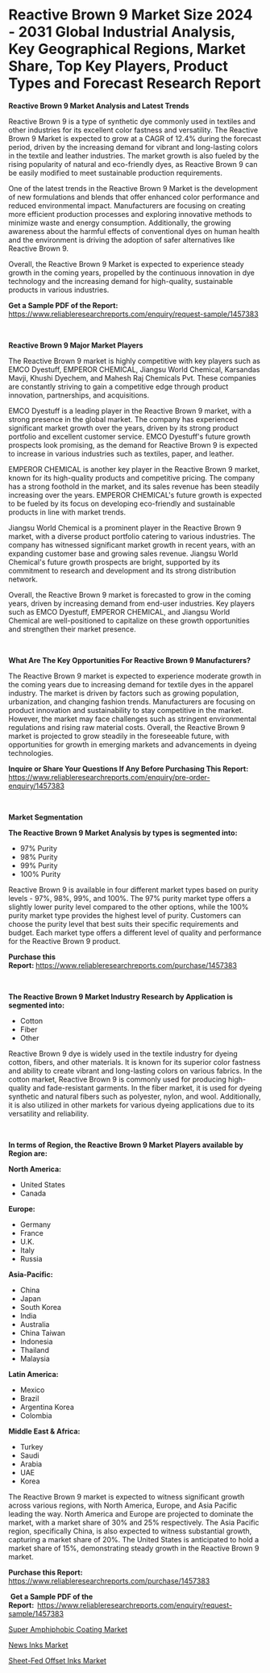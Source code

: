 <p><h1>Reactive Brown 9 Market Size 2024 - 2031 Global Industrial Analysis, Key Geographical Regions, Market Share, Top Key Players, Product Types and Forecast Research Report</h1></p><p><strong>Reactive Brown 9 Market Analysis and Latest Trends</strong></p>
<p><p>Reactive Brown 9 is a type of synthetic dye commonly used in textiles and other industries for its excellent color fastness and versatility. The Reactive Brown 9 Market is expected to grow at a CAGR of 12.4% during the forecast period, driven by the increasing demand for vibrant and long-lasting colors in the textile and leather industries. The market growth is also fueled by the rising popularity of natural and eco-friendly dyes, as Reactive Brown 9 can be easily modified to meet sustainable production requirements.</p><p>One of the latest trends in the Reactive Brown 9 Market is the development of new formulations and blends that offer enhanced color performance and reduced environmental impact. Manufacturers are focusing on creating more efficient production processes and exploring innovative methods to minimize waste and energy consumption. Additionally, the growing awareness about the harmful effects of conventional dyes on human health and the environment is driving the adoption of safer alternatives like Reactive Brown 9.</p><p>Overall, the Reactive Brown 9 Market is expected to experience steady growth in the coming years, propelled by the continuous innovation in dye technology and the increasing demand for high-quality, sustainable products in various industries.</p></p>
<p><strong>Get a Sample PDF of the Report:&nbsp;</strong> <a href="https://www.reliableresearchreports.com/enquiry/request-sample/1457383">https://www.reliableresearchreports.com/enquiry/request-sample/1457383</a></p>
<p>&nbsp;</p>
<p><strong>Reactive Brown 9 Major Market Players</strong></p>
<p><p>The Reactive Brown 9 market is highly competitive with key players such as EMCO Dyestuff, EMPEROR CHEMICAL, Jiangsu World Chemical, Karsandas Mavji, Khushi Dyechem, and Mahesh Raj Chemicals Pvt. These companies are constantly striving to gain a competitive edge through product innovation, partnerships, and acquisitions.</p><p>EMCO Dyestuff is a leading player in the Reactive Brown 9 market, with a strong presence in the global market. The company has experienced significant market growth over the years, driven by its strong product portfolio and excellent customer service. EMCO Dyestuff's future growth prospects look promising, as the demand for Reactive Brown 9 is expected to increase in various industries such as textiles, paper, and leather.</p><p>EMPEROR CHEMICAL is another key player in the Reactive Brown 9 market, known for its high-quality products and competitive pricing. The company has a strong foothold in the market, and its sales revenue has been steadily increasing over the years. EMPEROR CHEMICAL's future growth is expected to be fueled by its focus on developing eco-friendly and sustainable products in line with market trends.</p><p>Jiangsu World Chemical is a prominent player in the Reactive Brown 9 market, with a diverse product portfolio catering to various industries. The company has witnessed significant market growth in recent years, with an expanding customer base and growing sales revenue. Jiangsu World Chemical's future growth prospects are bright, supported by its commitment to research and development and its strong distribution network.</p><p>Overall, the Reactive Brown 9 market is forecasted to grow in the coming years, driven by increasing demand from end-user industries. Key players such as EMCO Dyestuff, EMPEROR CHEMICAL, and Jiangsu World Chemical are well-positioned to capitalize on these growth opportunities and strengthen their market presence.</p></p>
<p>&nbsp;</p>
<p><strong>What Are The Key Opportunities For Reactive Brown 9 Manufacturers?</strong></p>
<p><p>The Reactive Brown 9 market is expected to experience moderate growth in the coming years due to increasing demand for textile dyes in the apparel industry. The market is driven by factors such as growing population, urbanization, and changing fashion trends. Manufacturers are focusing on product innovation and sustainability to stay competitive in the market. However, the market may face challenges such as stringent environmental regulations and rising raw material costs. Overall, the Reactive Brown 9 market is projected to grow steadily in the foreseeable future, with opportunities for growth in emerging markets and advancements in dyeing technologies.</p></p>
<p><strong>Inquire or Share Your Questions If Any Before Purchasing This Report:</strong> <a href="https://www.reliableresearchreports.com/enquiry/pre-order-enquiry/1457383">https://www.reliableresearchreports.com/enquiry/pre-order-enquiry/1457383</a></p>
<p>&nbsp;</p>
<p><strong>Market Segmentation</strong></p>
<p><strong>The Reactive Brown 9 Market Analysis by types is segmented into:</strong></p>
<p><ul><li>97% Purity</li><li>98% Purity</li><li>99% Purity</li><li>100% Purity</li></ul></p>
<p><p>Reactive Brown 9 is available in four different market types based on purity levels - 97%, 98%, 99%, and 100%. The 97% purity market type offers a slightly lower purity level compared to the other options, while the 100% purity market type provides the highest level of purity. Customers can choose the purity level that best suits their specific requirements and budget. Each market type offers a different level of quality and performance for the Reactive Brown 9 product.</p></p>
<p><strong>Purchase this Report:&nbsp;</strong><a href="https://www.reliableresearchreports.com/purchase/1457383">https://www.reliableresearchreports.com/purchase/1457383</a></p>
<p>&nbsp;</p>
<p><strong>The Reactive Brown 9 Market Industry Research by Application is segmented into:</strong></p>
<p><ul><li>Cotton</li><li>Fiber</li><li>Other</li></ul></p>
<p><p>Reactive Brown 9 dye is widely used in the textile industry for dyeing cotton, fibers, and other materials. It is known for its superior color fastness and ability to create vibrant and long-lasting colors on various fabrics. In the cotton market, Reactive Brown 9 is commonly used for producing high-quality and fade-resistant garments. In the fiber market, it is used for dyeing synthetic and natural fibers such as polyester, nylon, and wool. Additionally, it is also utilized in other markets for various dyeing applications due to its versatility and reliability.</p></p>
<p>&nbsp;</p>
<p><strong>In terms of Region, the Reactive Brown 9 Market Players available by Region are:</strong></p>
<p>
    <p> <strong> North America: </strong>
        <ul>
            <li>United States</li>
            <li>Canada</li>
        </ul>
        </p> 
    <p> <strong> Europe: </strong>
        <ul>
            <li>Germany</li>
            <li>France</li>
            <li>U.K.</li>
            <li>Italy</li>
            <li>Russia</li>
        </ul>
        </p> 
    <p> <strong> Asia-Pacific: </strong>
        <ul>
            <li>China</li>
            <li>Japan</li>
            <li>South Korea</li>
            <li>India</li>
            <li>Australia</li>
            <li>China Taiwan</li>
            <li>Indonesia</li>
            <li>Thailand</li>
            <li>Malaysia</li>
        </ul>
        </p> 
    <p> <strong> Latin America: </strong>
        <ul>
            <li>Mexico</li>
            <li>Brazil</li>
            <li>Argentina Korea</li>
            <li>Colombia</li>
        </ul>
        </p> 
    <p> <strong> Middle East & Africa: </strong>
        <ul>
            <li>Turkey</li>
            <li>Saudi</li>
            <li>Arabia</li>
            <li>UAE</li>
            <li>Korea</li>
        </ul>
    </p>
    </p>
<p><p>The Reactive Brown 9 market is expected to witness significant growth across various regions, with North America, Europe, and Asia Pacific leading the way. North America and Europe are projected to dominate the market, with a market share of 30% and 25% respectively. The Asia Pacific region, specifically China, is also expected to witness substantial growth, capturing a market share of 20%. The United States is anticipated to hold a market share of 15%, demonstrating steady growth in the Reactive Brown 9 market.</p></p>
<p><strong>Purchase this Report: </strong><a href="https://www.reliableresearchreports.com/purchase/1457383">https://www.reliableresearchreports.com/purchase/1457383</a></p>
<p>&nbsp;<strong>Get a Sample PDF of the Report:&nbsp;&nbsp;</strong><a href="https://www.reliableresearchreports.com/enquiry/request-sample/1457383">https://www.reliableresearchreports.com/enquiry/request-sample/1457383</a></p>
<p><strong></strong></p>
<p><p><a href="https://view.publitas.com/reportprime-1/super-amphiphobic-coating-market-centers-on-aspects-such-as-market-growth-market-share-market-opportunity-and-projected-forecasts-spanning-from-2024-to-2031/">Super Amphiphobic Coating Market</a></p><p><a href="https://view.publitas.com/reportprime-1/news-inks-market-size-share-trends-analysis-report-by-material-by-type-by-end-user-by-region-and-segment-forecasts-2024-2031/">News Inks Market</a></p><p><a href="https://view.publitas.com/reportprime-1/sheet-fed-offset-inks-market-centers-on-aspects-such-as-market-growth-market-share-market-opportunity-and-projected-forecasts-spanning-from-2024-to-2031/">Sheet-Fed Offset Inks Market</a></p></p>